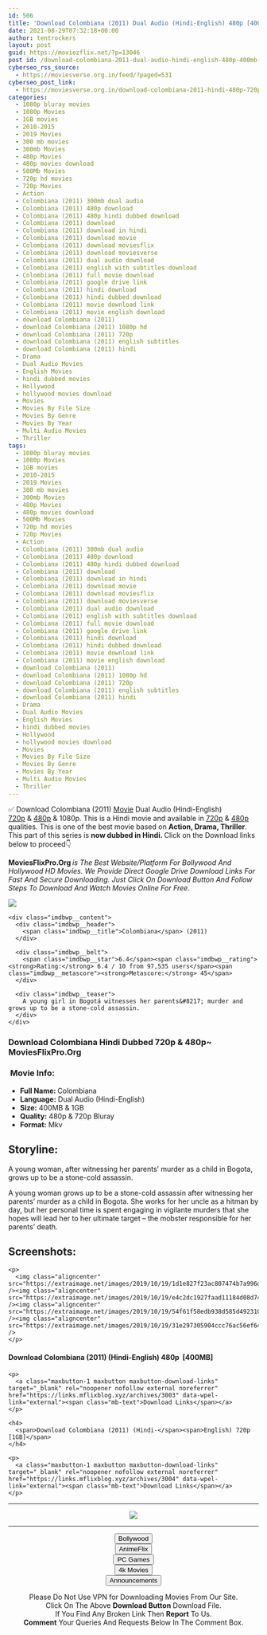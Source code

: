 ```yaml
---
id: 506
title: 'Download Colombiana (2011) Dual Audio (Hindi-English) 480p [400MB] || 720p [1GB]'
date: 2021-08-29T07:32:18+00:00
author: tentrockers
layout: post
guid: https://moviezflix.net/?p=13046
post id: /download-colombiana-2011-dual-audio-hindi-english-480p-400mb-720p-1gb/
cyberseo_rss_source:
  - https://moviesverse.org.in/feed/?paged=531
cyberseo_post_link:
  - https://moviesverse.org.in/download-colombiana-2011-hindi-480p-720p/
categories:
  - 1080p bluray movies
  - 1080p Movies
  - 1GB movies
  - 2010-2015
  - 2019 Movies
  - 300 mb movies
  - 300mb Movies
  - 480p Movies
  - 480p movies download
  - 500Mb Movies
  - 720p hd movies
  - 720p Movies
  - Action
  - Colombiana (2011) 300mb dual audio
  - Colombiana (2011) 480p download
  - Colombiana (2011) 480p hindi dubbed download
  - Colombiana (2011) download
  - Colombiana (2011) download in hindi
  - Colombiana (2011) download movie
  - Colombiana (2011) download moviesflix
  - Colombiana (2011) download moviesverse
  - Colombiana (2011) dual audio download
  - Colombiana (2011) english with subtitles download
  - Colombiana (2011) full movie download
  - Colombiana (2011) google drive link
  - Colombiana (2011) hindi download
  - Colombiana (2011) hindi dubbed download
  - Colombiana (2011) movie download link
  - Colombiana (2011) movie english download
  - download Colombiana (2011)
  - download Colombiana (2011) 1080p hd
  - download Colombiana (2011) 720p
  - download Colombiana (2011) english subtitles
  - download Colombiana (2011) hindi
  - Drama
  - Dual Audio Movies
  - English Movies
  - hindi dubbed movies
  - Hollywood
  - hollywood movies download
  - Movies
  - Movies By File Size
  - Movies By Genre
  - Movies By Year
  - Multi Audio Movies
  - Thriller
tags:
  - 1080p bluray movies
  - 1080p Movies
  - 1GB movies
  - 2010-2015
  - 2019 Movies
  - 300 mb movies
  - 300mb Movies
  - 480p Movies
  - 480p movies download
  - 500Mb Movies
  - 720p hd movies
  - 720p Movies
  - Action
  - Colombiana (2011) 300mb dual audio
  - Colombiana (2011) 480p download
  - Colombiana (2011) 480p hindi dubbed download
  - Colombiana (2011) download
  - Colombiana (2011) download in hindi
  - Colombiana (2011) download movie
  - Colombiana (2011) download moviesflix
  - Colombiana (2011) download moviesverse
  - Colombiana (2011) dual audio download
  - Colombiana (2011) english with subtitles download
  - Colombiana (2011) full movie download
  - Colombiana (2011) google drive link
  - Colombiana (2011) hindi download
  - Colombiana (2011) hindi dubbed download
  - Colombiana (2011) movie download link
  - Colombiana (2011) movie english download
  - download Colombiana (2011)
  - download Colombiana (2011) 1080p hd
  - download Colombiana (2011) 720p
  - download Colombiana (2011) english subtitles
  - download Colombiana (2011) hindi
  - Drama
  - Dual Audio Movies
  - English Movies
  - hindi dubbed movies
  - Hollywood
  - hollywood movies download
  - Movies
  - Movies By File Size
  - Movies By Genre
  - Movies By Year
  - Multi Audio Movies
  - Thriller
---
```

<div class="thecontent clearfix">
  <p>
    ✅ Download Colombiana (2011) <a href="https://moviesverse.org.in/category/movies/" data-wpel-link="internal">Movie</a> Dual Audio (Hindi-English) <a href="https://moviesverse.org.in/720p-movies/" data-wpel-link="internal">720p</a>&nbsp;&&nbsp;<a href="https://moviesverse.org.in/480p-movies/" data-wpel-link="internal">480p</a> & 1080p. This is a Hindi movie and available in <a href="https://moviesverse.org.in/720p-movies/" data-wpel-link="internal">720p</a>&nbsp;&&nbsp;<a href="https://moviesverse.org.in/480p-movies/" data-wpel-link="internal">480p</a> qualities. This is one of the best movie based on <strong>Action, Drama, Thriller</strong>. This part of this series is <strong>now dubbed in <span>Hindi.&nbsp;</span></strong><span>Click on the Download links below to proceed👇</span>
  </p>
  
  <p>
    <strong><span>MoviesFlixPro.Org&nbsp;</span></strong><em>is The Best Website/Platform For Bollywood And Hollywood HD Movies. We Provide Direct Google Drive Download Links For Fast And Secure Downloading. Just Click On Download Button And Follow Steps To&nbsp;Download And Watch Movies Online For Free.</em>
  </p>
  
  <div class="imdbwp imdbwp--movie dark">
    <div class="imdbwp__thumb">
      <a class="imdbwp__link" target="_blank" title="Colombiana" href="https://www.imdb.com/title/tt1657507/" rel="nofollow external noopener noreferrer" data-wpel-link="external"><img class="imdbwp__img" src="https://m.media-amazon.com/images/M/MV5BMTM0NDI2NjgxNl5BMl5BanBnXkFtZTcwMTYyNjA3NQ@@._V1_SX300.jpg" /></a>
    </div>
    
    <div class="imdbwp__content">
      <div class="imdbwp__header">
        <span class="imdbwp__title">Colombiana</span> (2011)
      </div>
      
      <div class="imdbwp__belt">
        <span class="imdbwp__star">6.4</span><span class="imdbwp__rating"><strong>Rating:</strong> 6.4 / 10 from 97,535 users</span><span class="imdbwp__metascore"><strong>Metascore:</strong> 45</span>
      </div>
      
      <div class="imdbwp__teaser">
        A young girl in Bogotá witnesses her parents&#8217; murder and grows up to be a stone-cold assassin.
      </div>
    </div>
  </div>
  
  <h3>
    <span>Download Colombiana Hindi Dubbed 720p & 480p~ MoviesFlixPro.Org</span>
  </h3>
  
  <h3>
    <span>&nbsp;Movie Info:&nbsp;</span>
  </h3>
  
  <ul>
    <li>
      <strong>Full Name: </strong>Colombiana
    </li>
    <li>
      <strong>Language:</strong> Dual Audio (Hindi-English)
    </li>
    <li>
      <strong>Size:</strong> 400MB & 1GB
    </li>
    <li>
      <strong>Quality:</strong> 480p & 720p Bluray
    </li>
    <li>
      <strong>Format:</strong>&nbsp;Mkv
    </li>
  </ul>
  
  <h2>
    <span>Storyline:</span>
  </h2>
  
  <p>
    A young woman, after witnessing her parents’ murder as a child in Bogota, grows up to be a stone-cold assassin.
  </p>
  
  <div>
    A young woman grows up to be a stone-cold assassin after witnessing her parents’ murder as a child in Bogota. She works for her uncle as a hitman by day, but her personal time is spent engaging in vigilante murders that she hopes will lead her to her ultimate target – the mobster responsible for her parents’ death.
  </div>
  
  <div class="summary_text">
    <h2>
      <span>Screenshots:</span>
    </h2>
    
    <p>
      <img class="aligncenter" src="https://extraimage.net/images/2019/10/19/1d1e827f23ac807474b7a996dda6981d.jpg" /><img class="aligncenter" src="https://extraimage.net/images/2019/10/19/e4c2dc1927faad11184d08d74a92e2fe.jpg" /><img class="aligncenter" src="https://extraimage.net/images/2019/10/19/54f61f58edb938d585d4923104280c3a.jpg" /><img class="aligncenter" src="https://extraimage.net/images/2019/10/19/31e297305904ccc76ac56ef6460da0a8.jpg" />
    </p>
  </div>
  
  <div class="inline canwrap">
    <h4>
      <span>Download Colombiana (2011) (Hindi-English) </span><span>480p&nbsp; [400MB]</span>
    </h4>
    
    <p>
      <a class="maxbutton-1 maxbutton maxbutton-download-links" target="_blank" rel="noopener nofollow external noreferrer" href="https://links.mflixblog.xyz/archives/3003" data-wpel-link="external"><span class="mb-text">Download Links</span></a>
    </p>
    
    <h4>
      <span>Download Colombiana (2011) (Hindi-</span><span>English) 720p [1GB]</span>
    </h4>
    
    <p>
      <a class="maxbutton-1 maxbutton maxbutton-download-links" target="_blank" rel="noopener nofollow external noreferrer" href="https://links.mflixblog.xyz/archives/3004" data-wpel-link="external"><span class="mb-text">Download Links</span></a>
    </p>
  </div>
</div>

<center>
  </p> 
  
  <hr />
  
  <p>
    <a href="http://gdrivepro.xyz/join.php" data-wpel-link="external" target="_blank" rel="nofollow external noopener noreferrer"><img src="https://i.imgur.com/FhMdWdW.png" /></a>
  </p>
  
  <hr />
  
  <p>
    <a href="https://dogemovies.xyz" target="_blank" data-wpel-link="external" rel="nofollow external noopener noreferrer"><button class="button button5">Bollywood</button></a><br /> <a href="https://animeflix.in" target="_blank" data-wpel-link="external" rel="nofollow external noopener noreferrer"><button class="button button5">AnimeFlix</button></a><br /> <a href="https://gamesflix.net/" target="_blank" data-wpel-link="external" rel="nofollow external noopener noreferrer"><button class="button button5">PC Games</button></a><br /> <a href="https://uhdmovies.in" target="_blank" data-wpel-link="external" rel="nofollow external noopener noreferrer"><button class="button button5">4k Movies</button></a><br /> <a href="https://moviesverse.org.in/announcements/" target="_blank" data-wpel-link="internal" rel="noopener"><button class="button button5">Announcements</button></a>
  </p>
  
  <div class="alert alert-danger">
    Please Do Not Use VPN for Downloading Movies From Our Site.
  </div>
  
  <div class="alert alert-success">
    Click On The Above <strong>Download Button</strong> Download File.
  </div>
  
  <div class="alert alert-warning">
    If You Find Any Broken Link Then <strong>Report</strong> To Us.
  </div>
  
  <div class="alert alert-info">
    <strong>Comment</strong> Your Queries And Requests Below In The Comment Box.
  </div>
  
  <p>
    </center>
  </p>